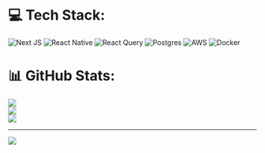 # 💻 Tech Stack:
![Next JS](https://img.shields.io/badge/Next-black?style=for-the-badge&logo=next.js&logoColor=white) ![React Native](https://img.shields.io/badge/react_native-%2320232a.svg?style=for-the-badge&logo=react&logoColor=%2361DAFB) ![React Query](https://img.shields.io/badge/-React%20Query-FF4154?style=for-the-badge&logo=react%20query&logoColor=white) ![Postgres](https://img.shields.io/badge/postgres-%23316192.svg?style=for-the-badge&logo=postgresql&logoColor=white) ![AWS](https://img.shields.io/badge/AWS-%23FF9900.svg?style=for-the-badge&logo=amazon-aws&logoColor=white) ![Docker](https://img.shields.io/badge/docker-%230db7ed.svg?style=for-the-badge&logo=docker&logoColor=white)
# 📊 GitHub Stats:
![](https://github-readme-stats.vercel.app/api?username=thesalmanx&theme=radical&hide_border=false&include_all_commits=true&count_private=true)<br/>
![](https://github-readme-streak-stats.herokuapp.com/?user=thesalmanx&theme=radical&hide_border=false)<br/>
![](https://github-readme-stats.vercel.app/api/top-langs/?username=thesalmanx&theme=radical&hide_border=false&include_all_commits=true&count_private=true&layout=compact)

---
[![](https://visitcount.itsvg.in/api?id=thesalmanx&icon=0&color=0)](https://visitcount.itsvg.in)

<!-- Proudly created with GPRM ( https://gprm.itsvg.in ) -->
